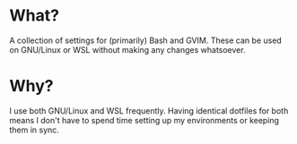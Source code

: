 # What?
A collection of settings for (primarily) Bash and GVIM. These can be used on
GNU/Linux or WSL without making any changes whatsoever.

# Why?
I use both GNU/Linux and WSL frequently. Having identical dotfiles for both
means I don't have to spend time setting up my environments or keeping them in
sync.

